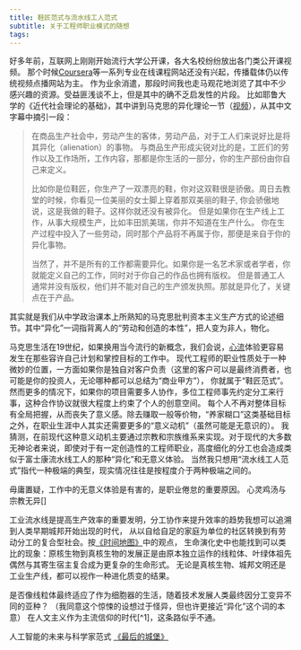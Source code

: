 ```yaml
---
title: 鞋匠范式与流水线工人范式
subtitle: 关于工程师职业模式的随想
tags:
---
```


好多年前，互联网上刚刚开始流行大学公开课，各大名校纷纷放出各门类公开课视频。
那个时候[Coursera](https://www.coursera.org/)等一系列专业在线课程网站还没有兴起，传播载体仍以传统视频点播网站为主。
作为业余消遣，那段时间我也走马观花地浏览了其中不少感兴趣的资源。受益匪浅谈不上，但是其中的确不乏启发性的片段。
比如耶鲁大学的《近代社会理论的基础》，其中讲到马克思的异化理论一节（[视频](http://open.163.com/newview/movie/free?pid=M71SK71SK&mid=M71SL0CL3)），从其中文字幕中摘引一段：

> 在商品生产社会中，劳动产生的客体，劳动产品，对于工人们来说好比是将其异化（alienation）的事物。
> 与商品生产形成尖锐对比的是，工匠们的劳作以及工作场所，工作内容，那都是你生活的一部分，你的生产部份由你自己来定义。
>
> 比如你是位鞋匠，你生产了一双漂亮的鞋，你对这双鞋很是骄傲。周日去教堂的时候，你看见一位美丽的女士脚上穿着那双美丽的鞋子,
> 你会骄傲地说，这是我做的鞋子。这样你就还没有被异化。
> 但是如果你在生产线上工作，从事大规模生产，比如丰田凯美瑞，你并不知道在生产什么。
> 你在生产过程中投入了一些劳动，同时那个产品将不再属于你，那便是来自于你的异化事物。
>
> 当然了，并不是所有的工作都需要异化。如果你是一名艺术家或者学者，你就能定义自己的工作，同时对于你自己的作品也拥有版权。
> 但是普通工人通常并没有版权，他们并不能对自己的生产颁发执照。那就是异化了，关键点在于产品。

<!-- more -->

其实就是我们从中学政治课本上所熟知的马克思批判资本主义生产方式的论述细节。其中“异化”一词指背离人的“劳动和创造的本性”，把人变为非人，物化。

马克思生活在19世纪，如果换用当今流行的新概念，我们会说，[心流](https://zh.wikipedia.org/wiki/%E5%BF%83%E6%B5%81%E7%90%86%E8%AB%96)体验更容易发生在那些容许自己计划和掌控目标的工作中。
现代工程师的职业性质处于一种微妙的位置，一方面如果你是独自对客户负责（这里的客户可以是最终消费者，也可能是你的投资人，无论哪种都可以总结为“商业甲方”），
你就属于“鞋匠范式”。然而更多的情况下，如果你的项目需要多人协作，多位工程师事先约定分工来行事，这种合作协议就很大程度上约束了个人的创意空间。
每个人不再对整体目标有全局把握，从而丧失了意义感。除去赚取一般等价物，“养家糊口”这类基础目标之外，在职业生涯中人其实还需要更多的“意义动机”（虽然可能是无意识的）。
我猜测，在前现代这种意义动机主要通过宗教和宗族维系来实现。对于现代的大多数无神论者来说，即使对于有一定创造性的工程师职业，高度细化的分工也会造成类似于富士康流水线工人的那种“异化”和无意义体验。
当然我只想用“流水线工人范式”指代一种极端的典型，现实情况往往是按程度介于两种极端之间的。

毋庸置疑，工作中的无意义体验是有害的，是职业倦怠的重要原因。
心灵鸡汤与宗教无异[]

工业流水线是提高生产效率的重要发明，分工协作来提升效率的趋势我想可以追溯到人类早期城邦开始出现的时代，
从以自给自足的家庭为单位的社区转换到有劳动分工的复合型社会。按[《时间地图》](https://book.douban.com/subject/1965871/)中的观点，
生命演化史中也能找到可以类比的现象：原核生物到真核生物的发展正是由原本独立运作的线粒体、叶绿体祖先偶然与其寄生宿主复合成为更复杂的生命形式。
无论是真核生物、城邦文明还是工业生产线，都可以视作一种进化质变的结果。

是否像线粒体最终适应了作为细胞器的生活，随着技术发展人类最终因分工变异不同的亚种？
（我同意这个惊悚的设想过于怪异，但也许更接近“异化”这个词的本意）
在人文主义作为主流信仰的时代[^1]，这条路似乎不通。

人工智能的未来与科学家范式
[《最后的城堡》](http://blog.sina.com.cn/s/blog_540d5e80010007sx.html)
